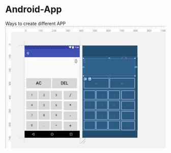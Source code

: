 # Android-App
Ways to create different APP
![Calculator](https://github.com/Akashtiwari123/Android-App/blob/master/Assets/calulator.png)
